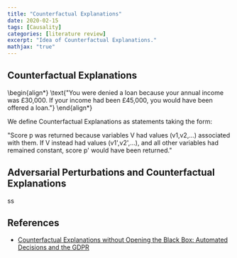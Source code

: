 ```yaml
---
title: "Counterfactual Explanations"
date: 2020-02-15
tags: [Causality]
categories: [literature review]
excerpt: "Idea of Counterfactual Explanations."
mathjax: "true"
---
```



## Counterfactual Explanations

\begin{align*}
\text{"You were denied a loan because your annual income was £30,000. If your income had been £45,000, you would have been offered a loan."}
\end{align*}

We define Counterfactual Explanations as statements taking the form:

"Score p was returned because variables V had values (v1,v2,...) associated with them. If V instead had values (v1',v2',...), and all other variables had remained constant, score p' would have been returned."

## Adversarial Perturbations and Counterfactual Explanations

ss


## References

* [Counterfactual Explanations without Opening the Black Box: Automated Decisions and the GDPR](https://arxiv.org/pdf/1711.00399.pdf)